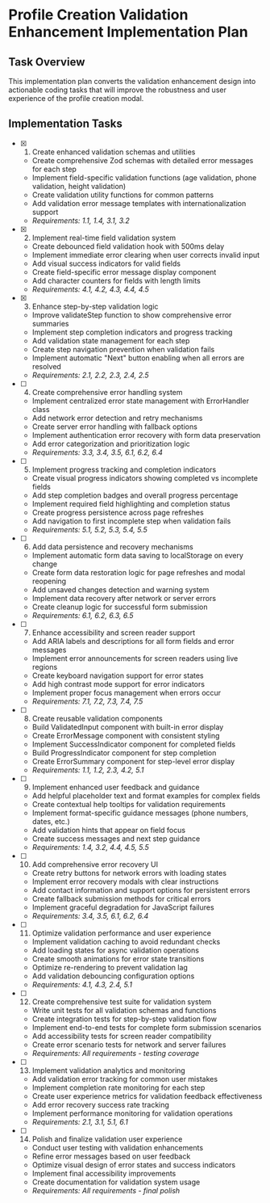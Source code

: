 # Profile Creation Validation Enhancement Implementation Plan

## Task Overview

This implementation plan converts the validation enhancement design into actionable coding tasks that will improve the robustness and user experience of the profile creation modal.

## Implementation Tasks

- [x] 1. Create enhanced validation schemas and utilities
  - Create comprehensive Zod schemas with detailed error messages for each step
  - Implement field-specific validation functions (age validation, phone validation, height validation)
  - Create validation utility functions for common patterns
  - Add validation error message templates with internationalization support
  - _Requirements: 1.1, 1.4, 3.1, 3.2_

- [x] 2. Implement real-time field validation system
  - Create debounced field validation hook with 500ms delay
  - Implement immediate error clearing when user corrects invalid input
  - Add visual success indicators for valid fields
  - Create field-specific error message display component
  - Add character counters for fields with length limits
  - _Requirements: 4.1, 4.2, 4.3, 4.4, 4.5_

- [x] 3. Enhance step-by-step validation logic
  - Improve validateStep function to show comprehensive error summaries
  - Implement step completion indicators and progress tracking
  - Add validation state management for each step
  - Create step navigation prevention when validation fails
  - Implement automatic "Next" button enabling when all errors are resolved
  - _Requirements: 2.1, 2.2, 2.3, 2.4, 2.5_

- [ ] 4. Create comprehensive error handling system
  - Implement centralized error state management with ErrorHandler class
  - Add network error detection and retry mechanisms
  - Create server error handling with fallback options
  - Implement authentication error recovery with form data preservation
  - Add error categorization and prioritization logic
  - _Requirements: 3.3, 3.4, 3.5, 6.1, 6.2, 6.4_

- [ ] 5. Implement progress tracking and completion indicators
  - Create visual progress indicators showing completed vs incomplete fields
  - Add step completion badges and overall progress percentage
  - Implement required field highlighting and completion status
  - Create progress persistence across page refreshes
  - Add navigation to first incomplete step when validation fails
  - _Requirements: 5.1, 5.2, 5.3, 5.4, 5.5_

- [ ] 6. Add data persistence and recovery mechanisms
  - Implement automatic form data saving to localStorage on every change
  - Create form data restoration logic for page refreshes and modal reopening
  - Add unsaved changes detection and warning system
  - Implement data recovery after network or server errors
  - Create cleanup logic for successful form submission
  - _Requirements: 6.1, 6.2, 6.3, 6.5_

- [ ] 7. Enhance accessibility and screen reader support
  - Add ARIA labels and descriptions for all form fields and error messages
  - Implement error announcements for screen readers using live regions
  - Create keyboard navigation support for error states
  - Add high contrast mode support for error indicators
  - Implement proper focus management when errors occur
  - _Requirements: 7.1, 7.2, 7.3, 7.4, 7.5_

- [ ] 8. Create reusable validation components
  - Build ValidatedInput component with built-in error display
  - Create ErrorMessage component with consistent styling
  - Implement SuccessIndicator component for completed fields
  - Build ProgressIndicator component for step completion
  - Create ErrorSummary component for step-level error display
  - _Requirements: 1.1, 1.2, 2.3, 4.2, 5.1_

- [ ] 9. Implement enhanced user feedback and guidance
  - Add helpful placeholder text and format examples for complex fields
  - Create contextual help tooltips for validation requirements
  - Implement format-specific guidance messages (phone numbers, dates, etc.)
  - Add validation hints that appear on field focus
  - Create success messages and next step guidance
  - _Requirements: 1.4, 3.2, 4.4, 4.5, 5.5_

- [ ] 10. Add comprehensive error recovery UI
  - Create retry buttons for network errors with loading states
  - Implement error recovery modals with clear instructions
  - Add contact information and support options for persistent errors
  - Create fallback submission methods for critical errors
  - Implement graceful degradation for JavaScript failures
  - _Requirements: 3.4, 3.5, 6.1, 6.2, 6.4_

- [ ] 11. Optimize validation performance and user experience
  - Implement validation caching to avoid redundant checks
  - Add loading states for async validation operations
  - Create smooth animations for error state transitions
  - Optimize re-rendering to prevent validation lag
  - Add validation debouncing configuration options
  - _Requirements: 4.1, 4.3, 2.4, 5.1_

- [ ] 12. Create comprehensive test suite for validation system
  - Write unit tests for all validation schemas and functions
  - Create integration tests for step-by-step validation flow
  - Implement end-to-end tests for complete form submission scenarios
  - Add accessibility tests for screen reader compatibility
  - Create error scenario tests for network and server failures
  - _Requirements: All requirements - testing coverage_

- [ ] 13. Implement validation analytics and monitoring
  - Add validation error tracking for common user mistakes
  - Implement completion rate monitoring for each step
  - Create user experience metrics for validation feedback effectiveness
  - Add error recovery success rate tracking
  - Implement performance monitoring for validation operations
  - _Requirements: 2.1, 3.1, 5.1, 6.1_

- [ ] 14. Polish and finalize validation user experience
  - Conduct user testing with validation enhancements
  - Refine error messages based on user feedback
  - Optimize visual design of error states and success indicators
  - Implement final accessibility improvements
  - Create documentation for validation system usage
  - _Requirements: All requirements - final polish_